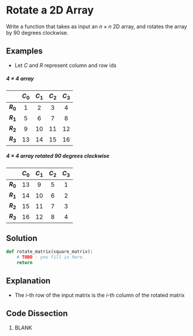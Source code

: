 # Rotate a 2D Array
Write a function that takes as input an _n_ &times; _n_ 2D array, and rotates the array by 90 degrees clockwise.  
  
## Examples
* Let _C_ and _R_ represent column and row ids  

##### 4 &times; 4 array
|   |_C_<sub>0</sub>|_C_<sub>1</sub>|_C_<sub>2</sub>|_C_<sub>3</sub>|
|---|:---:|:---:|:---:|:---:|
|**_R_<sub>0</sub>**|  1 |  2 |  3 |  4 |
|**_R_<sub>1</sub>**|  5 |  6 |  7 |  8 |
|**_R_<sub>2</sub>**|  9 | 10 | 11 | 12 |
|**_R_<sub>3</sub>**| 13 | 14 | 15 | 16 |

##### 4 &times; 4 array rotated 90 degrees clockwise
|   |_C_<sub>0</sub>|_C_<sub>1</sub>|_C_<sub>2</sub>|_C_<sub>3</sub>|
|---|:---:|:---:|:---:|:---:|
|**_R_<sub>0</sub>**| 13 |  9 |  5 |  1 |
|**_R_<sub>1</sub>**| 14 | 10 |  6 |  2 |
|**_R_<sub>2</sub>**| 15 | 11 |  7 |  3 |
|**_R_<sub>3</sub>**| 16 | 12 |  8 |  4 |
  
## Solution
```python
def rotate_matrix(square_matrix):
    # TODO - you fill in here.
    return
```
  
## Explanation
* The _i_-th row of the input matrix is the _i_-th column of the rotated matrix  
  
## Code Dissection
1. BLANK  